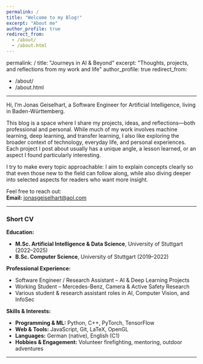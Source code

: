 ```yaml
---
permalink: /
title: "Welcome to my Blog!"
excerpt: "About me"
author_profile: true
redirect_from: 
  - /about/
  - /about.html
---
```


permalink: /
title: "Journeys in AI & Beyond"
excerpt: "Thoughts, projects, and reflections from my work and life"
author_profile: true
redirect_from: 
  - /about/
  - /about.html
---
Hi, I’m Jonas Geiselhart, a Software Engineer for Artificial Intelligence, living in Baden-Württemberg.  

This blog is a space where I share my projects, ideas, and reflections—both professional and personal. While much of my work involves machine learning, deep learning, and transfer learning, I also like exploring the broader context of technology, everyday life, and personal experiences. Each project I post about usually has a unique angle, a lesson learned, or an aspect I found particularly interesting.  

I try to make every topic approachable: I aim to explain concepts clearly so that even those new to the field can follow along, while also diving deeper into selected aspects for readers who want more insight.  

Feel free to reach out:  
**Email:** jonasgeiselhart@aol.com  

---

### Short CV

**Education:**  
- **M.Sc. Artificial Intelligence & Data Science**, University of Stuttgart (2022–2025)  
- **B.Sc. Computer Science**, University of Stuttgart (2019–2022)  

**Professional Experience:**  
- Software Engineer / Research Assistant – AI & Deep Learning Projects  
- Working Student – Mercedes-Benz, Camera & Active Safety Research  
- Various student & research assistant roles in AI, Computer Vision, and InfoSec  

**Skills & Interests:**  
- **Programming & ML:** Python, C++, PyTorch, TensorFlow  
- **Web & Tools:** JavaScript, Git, LaTeX, OpenGL  
- **Languages:** German (native), English (C1)  
- **Hobbies & Engagement:** Volunteer firefighting, mentoring, outdoor adventures  

---